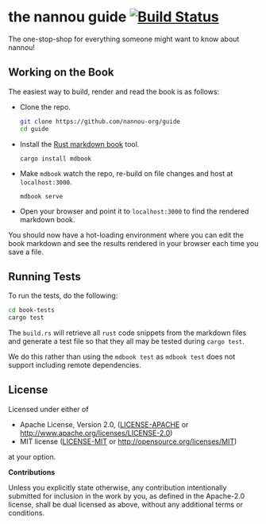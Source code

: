 # the nannou guide [![Build Status](https://travis-ci.org/nannou-org/guide.svg?branch=master)](https://travis-ci.org/nannou-org/guide)

The one-stop-shop for everything someone might want to know about nannou!

## Working on the Book

The easiest way to build, render and read the book is as follows:

- Clone the repo.
  ```bash
  git clone https://github.com/nannou-org/guide
  cd guide
  ```
- Install the [Rust markdown book](https://github.com/rust-lang-nursery/mdBook) tool.
  ```
  cargo install mdbook
  ```
- Make `mdbook` watch the repo, re-build on file changes and host at
  `localhost:3000`.
  ```
  mdbook serve
  ```
- Open your browser and point it to `localhost:3000` to find the rendered
  markdown book.

You should now have a hot-loading environment where you can edit the book
markdown and see the results rendered in your browser each time you save a file.

## Running Tests

To run the tests, do the following:

```bash
cd book-tests
cargo test
```

The `build.rs` will retrieve all `rust` code snippets from the markdown files
and generate a test file so that they all may be tested during `cargo test`.

We do this rather than using the `mdbook test` as `mdbook test` does not support
including remote dependencies.

## License

Licensed under either of

 * Apache License, Version 2.0, ([LICENSE-APACHE](LICENSE-APACHE) or http://www.apache.org/licenses/LICENSE-2.0)
 * MIT license ([LICENSE-MIT](LICENSE-MIT) or http://opensource.org/licenses/MIT)

at your option.

**Contributions**

Unless you explicitly state otherwise, any contribution intentionally submitted
for inclusion in the work by you, as defined in the Apache-2.0 license, shall be
dual licensed as above, without any additional terms or conditions.
